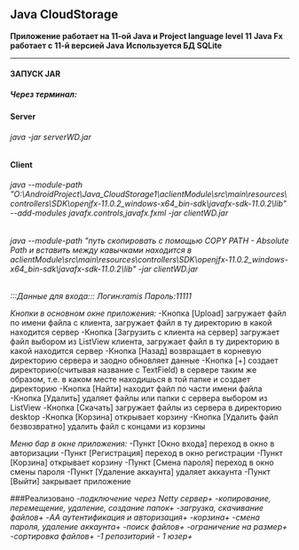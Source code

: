 ## Java CloudStorage

**Приложение работает на 11-ой Java и Project language level 11**
**Java Fx работает с 11-й версией Java**
**Используется БД SQLite**

____

#### ЗАПУСК JAR
##### Через терминал: 
**Server**
###### java -jar serverWD.jar
**Client**
###### java --module-path "O:\AndroidProject\Java_CloudStorage1\aclientModule\src\main\resources\controllers\SDK\openjfx-11.0.2_windows-x64_bin-sdk\javafx-sdk-11.0.2\lib" --add-modules javafx.controls,javafx.fxml -jar clientWD.jar
###### java --module-path "путь скопировать с помощью COPY PATH - Absolute Path и вставить между кавычками находится в aclientModule\src\main\resources\controllers\SDK\openjfx-11.0.2_windows-x64_bin-sdk\javafx-sdk-11.0.2\lib" -jar clientWD.jar

*:::Данные для входа:::*
*Логин:ramis*
*Пароль:11111*


*Кнопки в основном окне приложения:*
-Кнопка [Upload] загружает файл по имени файла с клиента,
загружает файл в ту директорию в какой находится сервер
-Кнопка [Загрузить с клиента на сервер] загружает файл выбором из ListView
клиента, загружает файл в ту директорию в какой находится сервер
-Кнопка [Назад] возвращает в корневую директорию сервера 
и заодно обновляет данные
-Кнопка [+] создает директорию(считывая название с TextField) 
в сервере таким же образом, т.е. в каком месте находишься в той папке и создает 
директорию
-Кнопка [Найти] находит файл по части имени файла
-Кнопка [Удалить] удаляет файлы или папки с сервера выбором из ListView
-Кнопка [Скачать] загружает файлы из сервера в директорию desktop
-Кнопка [Корзина] открывает корзину
-Кнопка [Удалить файл безвозвратно] удалить файл с концами из корзины

*Меню бар в окне приложения:*
-Пункт [Окно входа] переход в окно в авторизации
-Пункт [Регистрация] переход в окно регистрации
-Пункт [Корзина] открывает корзину
-Пункт [Смена пароля] переход в окно смены пароля
-Пункт [Удаление аккаунта] удаляет аккаунта
-Пункт [Выйти] закрывает приложение


###Реализовано
*-подключение через Netty сервер+*
*-копирование, перемещение, удаление, cоздание папок+*
*-загрузка, скачивание файлов+*
*-AA аутентификация и авторизация+*
*-корзина+*
*-смена пароля, удаление аккаунта+*
*-поиск файлов+*
*-ограничение на размер+*
*-сортировка файлов+*
*-1 репозиторий - 1 юзер+*






